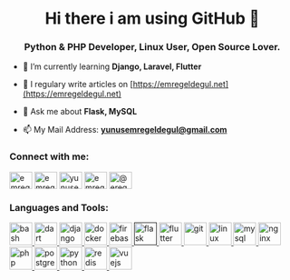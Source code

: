 <h1 align="center">Hi there i am using GitHub 👋</h1>
<h3 align="center">Python & PHP Developer, Linux User, Open Source Lover.</h3>

- 🌱 I’m currently learning **Django, Laravel, Flutter**

- 📝 I regulary write articles on [https://emregeldegul.net](https://emregeldegul.net)

- 💬 Ask me about **Flask, MySQL**

- 📫 My Mail Address: **yunusemregeldegul@gmail.com**

<p align="left">
<h3 align="left">Connect with me:</h3>
<a href="https://dev.to/emregeldegul" target="blank"><img align="center" src="https://cdn.jsdelivr.net/npm/simple-icons@3.0.1/icons/dev-dot-to.svg" alt="emregeldegul" height="30" width="40" /></a>
<a href="https://twitter.com/emregeldegul" target="blank"><img align="center" src="https://cdn.jsdelivr.net/npm/simple-icons@3.0.1/icons/twitter.svg" alt="emregeldegul" height="30" width="40" /></a>
<a href="https://linkedin.com/in/yunusemregeldegul" target="blank"><img align="center" src="https://cdn.jsdelivr.net/npm/simple-icons@3.0.1/icons/linkedin.svg" alt="yunusemregeldegul" height="30" width="40" /></a>
<a href="https://instagram.com/emregeldegul" target="blank"><img align="center" src="https://cdn.jsdelivr.net/npm/simple-icons@3.0.1/icons/instagram.svg" alt="emregeldegul" height="30" width="40" /></a>
<a href="https://medium.com/@eregeldegul" target="blank"><img align="center" src="https://cdn.jsdelivr.net/npm/simple-icons@3.0.1/icons/medium.svg" alt="@eregeldegul" height="30" width="40" /></a>
</p>

<h3 align="left">Languages and Tools:</h3>
<p align="left"> <a href="https://www.gnu.org/software/bash/" target="_blank"> <img src="https://www.vectorlogo.zone/logos/gnu_bash/gnu_bash-icon.svg" alt="bash" width="40" height="40"/> </a> <a href="https://dart.dev" target="_blank"> <img src="https://www.vectorlogo.zone/logos/dartlang/dartlang-icon.svg" alt="dart" width="40" height="40"/> </a> <a href="https://www.djangoproject.com/" target="_blank"> <img src="https://devicons.github.io/devicon/devicon.git/icons/django/django-original.svg" alt="django" width="40" height="40"/> </a> <a href="https://www.docker.com/" target="_blank"> <img src="https://devicons.github.io/devicon/devicon.git/icons/docker/docker-original-wordmark.svg" alt="docker" width="40" height="40"/> </a> <a href="https://firebase.google.com/" target="_blank"> <img src="https://www.vectorlogo.zone/logos/firebase/firebase-icon.svg" alt="firebase" width="40" height="40"/> </a> <a href="" target="_blank"> <img src="https://www.vectorlogo.zone/logos/pocoo_flask/pocoo_flask-icon.svg" alt="flask" width="40" height="40"/> </a> <a href="https://flutter.dev" target="_blank"> <img src="https://www.vectorlogo.zone/logos/flutterio/flutterio-icon.svg" alt="flutter" width="40" height="40"/> </a> <a href="https://git-scm.com/" target="_blank"> <img src="https://www.vectorlogo.zone/logos/git-scm/git-scm-icon.svg" alt="git" width="40" height="40"/> </a> <a href="https://www.linux.org/" target="_blank"> <img src="https://devicons.github.io/devicon/devicon.git/icons/linux/linux-original.svg" alt="linux" width="40" height="40"/> </a> <a href="https://www.mysql.com/" target="_blank"> <img src="https://devicons.github.io/devicon/devicon.git/icons/mysql/mysql-original-wordmark.svg" alt="mysql" width="40" height="40"/> </a> <a href="https://www.nginx.com" target="_blank"> <img src="https://devicons.github.io/devicon/devicon.git/icons/nginx/nginx-original.svg" alt="nginx" width="40" height="40"/> </a> <a href="https://www.php.net" target="_blank"> <img src="https://devicons.github.io/devicon/devicon.git/icons/php/php-original.svg" alt="php" width="40" height="40"/> </a> <a href="https://www.postgresql.org" target="_blank"> <img src="https://devicons.github.io/devicon/devicon.git/icons/postgresql/postgresql-original-wordmark.svg" alt="postgresql" width="40" height="40"/> </a> <a href="https://www.python.org" target="_blank"> <img src="https://devicons.github.io/devicon/devicon.git/icons/python/python-original.svg" alt="python" width="40" height="40"/> </a> <a href="https://redis.io" target="_blank"> <img src="https://devicons.github.io/devicon/devicon.git/icons/redis/redis-original-wordmark.svg" alt="redis" width="40" height="40"/> </a> <a href="https://vuejs.org/" target="_blank"> <img src="https://devicons.github.io/devicon/devicon.git/icons/vuejs/vuejs-original-wordmark.svg" alt="vuejs" width="40" height="40"/> </a> </p>
